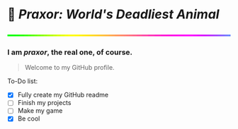 # 👋 <i><strong>Praxor:</i></strong> <i><strong>World's Deadliest Animal</strong></i>
![rainbow](ezgif.com-resize.gif)
### I am _praxor_, the real one, of course.
> Welcome to my GitHub profile.

To-Do list:
- [x] Fully create my GitHub readme
- [ ] Finish my projects
- [ ] Make my game
- [x] Be cool
